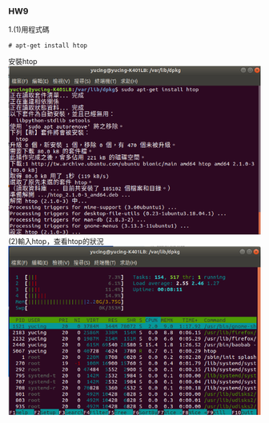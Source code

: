 ### HW9

1.(1)用程式碼<br/>
<pre><code># apt-get install htop</code></pre>
安裝htop<br/>
![01](HW9/01.png)<br/>
(2)輸入htop，查看htop的狀況<br/>
![02](HW9/02.png)<br/>